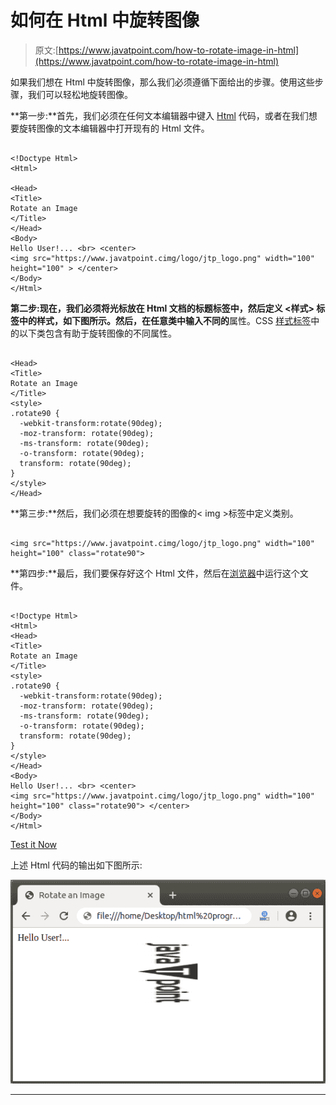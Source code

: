 # 如何在 Html 中旋转图像

> 原文:[https://www.javatpoint.com/how-to-rotate-image-in-html](https://www.javatpoint.com/how-to-rotate-image-in-html)

如果我们想在 Html 中旋转图像，那么我们必须遵循下面给出的步骤。使用这些步骤，我们可以轻松地旋转图像。

**第一步:**首先，我们必须在任何文本编辑器中键入 [Html](https://www.javatpoint.com/html-tutorial) 代码，或者在我们想要旋转图像的文本编辑器中打开现有的 Html 文件。

```

<!Doctype Html>
<Html>   

<Head>    
<Title>   
Rotate an Image
</Title>
</Head>
<Body> 
Hello User!... <br> <center>
<img src="https://www.javatpoint.cimg/logo/jtp_logo.png" width="100" height="100" > </center>
</Body> 
</Html>

```

**第二步:**现在，我们必须将光标放在 Html 文档的标题标签中，然后定义 **<样式>** 标签中的样式，如下图所示。然后，在任意类中输入**不同的**属性。CSS [样式标签](https://www.javatpoint.com/html-style)中的以下类包含有助于旋转图像的不同属性。

```

<Head>    
<Title>   
Rotate an Image
</Title>
<style>
.rotate90 {
  -webkit-transform:rotate(90deg);
  -moz-transform: rotate(90deg);
  -ms-transform: rotate(90deg);
  -o-transform: rotate(90deg);
  transform: rotate(90deg);
}
</style>
</Head>

```

**第三步:**然后，我们必须在想要旋转的图像的< img >标签中定义类别。

```

<img src="https://www.javatpoint.cimg/logo/jtp_logo.png" width="100" height="100" class="rotate90">

```

**第四步:**最后，我们要保存好这个 Html 文件，然后在[浏览器](https://www.javatpoint.com/browsers)中运行这个文件。

```

<!Doctype Html>
<Html>   
<Head>    
<Title>   
Rotate an Image
</Title>
<style>
.rotate90 {
  -webkit-transform:rotate(90deg);
  -moz-transform: rotate(90deg);
  -ms-transform: rotate(90deg);
  -o-transform: rotate(90deg);
  transform: rotate(90deg);
}
</style>
</Head>
<Body> 
Hello User!... <br> <center>
<img src="https://www.javatpoint.cimg/logo/jtp_logo.png" width="100" height="100" class="rotate90"> </center>
</Body>   
</Html>

```

[Test it Now](https://www.javatpoint.com/oprweb/test.jsp?filename=how-to-rotate-image-in-html-1)

上述 Html 代码的输出如下图所示:

![How to Rotate Image in Html](img/2189c9f62626a4f849a360493b0bda85.png)

* * *